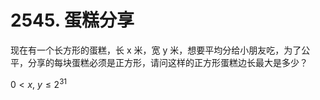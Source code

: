 # 2545. 蛋糕分享

现在有一个长方形的蛋糕，长 x 米，宽 y 米，想要平均分给小朋友吃，为了公平，分享的每块蛋糕必须是正方形，请问这样的正方形蛋糕边长最大是多少？

$0 < x,\ y\leq 2^{31}$